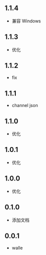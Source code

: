 ## 1.1.4

* 兼容 Windows

## 1.1.3

* 优化

## 1.1.2

* fix

## 1.1.1

* channel json

## 1.1.0

* 优化

## 1.0.1

* 优化

## 1.0.0

* 优化

## 0.1.0

* 添加文档

## 0.0.1

* walle
